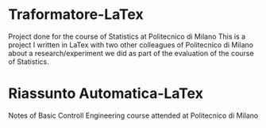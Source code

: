 # Traformatore-LaTex
Project done for the course of Statistics at Politecnico di Milano
This is a project I written in LaTex with two other colleagues of Politecnico di Milano about a research/experiment we did as part of the evaluation of the course of Statistics.

# Riassunto Automatica-LaTex
Notes of Basic Controll Engineering course attended at Politecnico di Milano
